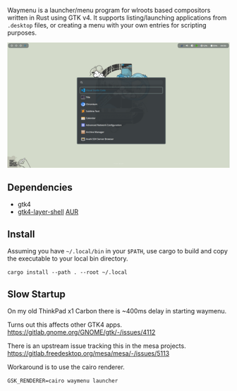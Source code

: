 Waymenu is a launcher/menu program for wlroots based compositors written in
Rust using GTK v4. It supports listing/launching applications from `.desktop`
files, or creating a menu with your own entries for scripting purposes.

![screenshot1](screenshot1.png "App Launcher")

## Dependencies

* gtk4
* [gtk4-layer-shell](https://github.com/wmww/gtk4-layer-shell)
  [AUR](https://aur.archlinux.org/packages/gtk4-layer-shell)

## Install

Assuming you have `~/.local/bin` in your `$PATH`, use cargo to build and copy
the executable to your local bin directory.

    cargo install --path . --root ~/.local

## Slow Startup

On my old ThinkPad x1 Carbon there is ~400ms delay in starting waymenu.

Turns out this affects other GTK4 apps.
<https://gitlab.gnome.org/GNOME/gtk/-/issues/4112>

There is an upstream issue tracking this in the mesa projects.
<https://gitlab.freedesktop.org/mesa/mesa/-/issues/5113>

Workaround is to use the cairo renderer.

    GSK_RENDERER=cairo waymenu launcher
